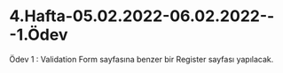 # 4.Hafta-05.02.2022-06.02.2022---1.Ödev
Ödev 1 : Validation Form sayfasına benzer bir Register sayfası yapılacak.
